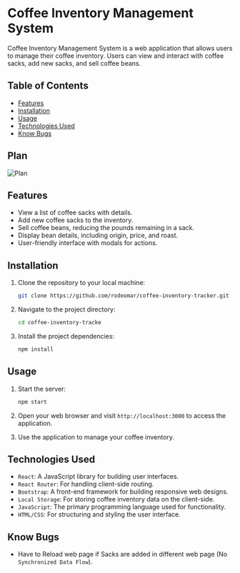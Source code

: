 # Coffee Inventory Management System

Coffee Inventory Management System is a web application that allows users to manage their coffee inventory. Users can view and interact with coffee sacks, add new sacks, and sell coffee beans.

## Table of Contents

- [Features](#features)
- [Installation](#installation)
- [Usage](#usage)
- [Technologies Used](#technologies-used)
- [Know Bugs](#know-bugs)

## Plan
![Plan](https://github.com/rodeomar/coffee-inventory-tracker/assets/120299308/ce8842b2-92b8-4f8f-8b6f-aabdb66fb21c)


## Features

- View a list of coffee sacks with details.
- Add new coffee sacks to the inventory.
- Sell coffee beans, reducing the pounds remaining in a sack.
- Display bean details, including origin, price, and roast.
- User-friendly interface with modals for actions.

## Installation

1. Clone the repository to your local machine:

   ```bash
   git clone https://github.com/rodeomar/coffee-inventory-tracker.git
   ```

2. Navigate to the project directory:

   ```bash
   cd coffee-inventory-tracke
   ```

3. Install the project dependencies:

   ```bash
   npm install
   ```

## Usage

1. Start the server:

   ```bash
   npm start
   ```

2. Open your web browser and visit `http://localhost:3000` to access the application.

3. Use the application to manage your coffee inventory.

## Technologies Used

- `React`: A JavaScript library for building user interfaces.
- `React Router`: For handling client-side routing.
- `Bootstrap`: A front-end framework for building responsive web designs.
- `Local Storage`: For storing coffee inventory data on the client-side.
- `JavaScript`: The primary programming language used for functionality.
- `HTML/CSS`: For structuring and styling the user interface.

## Know Bugs
 - Have to Reload web page if Sacks are added in different web page (No `Synchronized Data Flow`).
